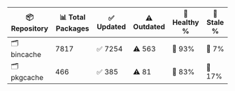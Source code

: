 | 📦 Repository | 📊 Total Packages | ✅ Updated | ⚠️ Outdated | 💚 Healthy % | 🔴 Stale % |
|---------------|-------------------|------------|-------------|-------------|------------|
| 🗂️ bincache | 7817 | ✅ 7254 | ⚠️ 563 | 💚 93% | 🔴 7% |
| 🗂️ pkgcache | 466 | ✅ 385 | ⚠️ 81 | 💚 83% | 🔴 17% |
